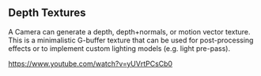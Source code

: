 ## Depth Textures

A Camera can generate a depth, depth+normals, or motion vector texture. This is a minimalistic G-buffer texture that can be used for post-processing effects or to implement custom lighting models (e.g. light pre-pass).
 



https://www.youtube.com/watch?v=yUVrtPCsCb0


